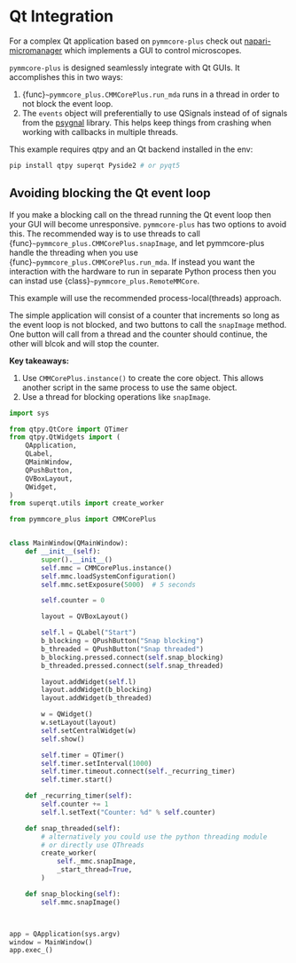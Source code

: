 # Qt Integration

For a complex Qt application based on `pymmcore-plus` check out [napari-micromanager](https://github.com/tlambert03/napari-micromanager#napari-micromanager) which implements a GUI to control microscopes.

`pymmcore-plus` is designed seamlessly integrate with Qt GUIs. It accomplishes this in two ways:

1. {func}`~pymmcore_plus.CMMCorePlus.run_mda` runs in a thread in order to not block the event loop.
2. The `events` object will preferentially to use QSignals instead of of signals from the [psygnal](https://github.com/tlambert03/psygnal#psygnal) library. This helps keep things from crashing when working with callbacks in multiple threads.




This example requires qtpy and an Qt backend installed in the env:
```bash
pip install qtpy superqt Pyside2 # or pyqt5
```


## Avoiding blocking the Qt event loop

If you make a blocking call on the thread running the Qt event loop then your GUI will become
unresponsive. `pymmcore-plus` has two options to avoid this. The recommended way is to
use threads to call {func}`~pymmcore_plus.CMMCorePlus.snapImage`, and let pymmcore-plus handle the threading when you use
{func}`~pymmcore_plus.CMMCorePlus.run_mda`. If instead you want the interaction with the hardware to run in separate Python process
then you can instad use {class}`~pymmcore_plus.RemoteMMCore`.

This example will use the recommended process-local(threads) approach.

The simple application will consist of a counter that increments so long as the event loop is not blocked, and two buttons to call the `snapImage` method. One button will call from a thread and the counter should continue, the other will blcok and will stop the counter.


**Key takeaways:**
1. Use `CMMCorePlus.instance()` to create the core object. This allows another script in the same process to use the same object.
2. Use a thread for blocking operations like `snapImage`.




```python
import sys

from qtpy.QtCore import QTimer
from qtpy.QtWidgets import (
    QApplication,
    QLabel,
    QMainWindow,
    QPushButton,
    QVBoxLayout,
    QWidget,
)
from superqt.utils import create_worker

from pymmcore_plus import CMMCorePlus


class MainWindow(QMainWindow):
    def __init__(self):
        super().__init__()
        self.mmc = CMMCorePlus.instance()
        self.mmc.loadSystemConfiguration()
        self.mmc.setExposure(5000)  # 5 seconds

        self.counter = 0

        layout = QVBoxLayout()

        self.l = QLabel("Start")
        b_blocking = QPushButton("Snap blocking")
        b_threaded = QPushButton("Snap threaded")
        b_blocking.pressed.connect(self.snap_blocking)
        b_threaded.pressed.connect(self.snap_threaded)

        layout.addWidget(self.l)
        layout.addWidget(b_blocking)
        layout.addWidget(b_threaded)

        w = QWidget()
        w.setLayout(layout)
        self.setCentralWidget(w)
        self.show()

        self.timer = QTimer()
        self.timer.setInterval(1000)
        self.timer.timeout.connect(self._recurring_timer)
        self.timer.start()

    def _recurring_timer(self):
        self.counter += 1
        self.l.setText("Counter: %d" % self.counter)

    def snap_threaded(self):
        # alternatively you could use the python threading module
        # or directly use QThreads
        create_worker(
            self._mmc.snapImage,
            _start_thread=True,
        )

    def snap_blocking(self):
        self.mmc.snapImage()



app = QApplication(sys.argv)
window = MainWindow()
app.exec_()
```
